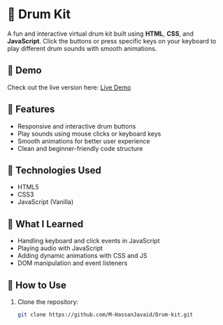 # 🥁 Drum Kit

A fun and interactive virtual drum kit built using **HTML**, **CSS**, and **JavaScript**. Click the buttons or press specific keys on your keyboard to play different drum sounds with smooth animations.

## 🚀 Demo

Check out the live version here: [Live Demo](https://m-hassanjavaid.github.io/Drum-kit/) 

## 🎯 Features

- Responsive and interactive drum buttons
- Play sounds using mouse clicks or keyboard keys
- Smooth animations for better user experience
- Clean and beginner-friendly code structure

## 🔧 Technologies Used

- HTML5
- CSS3
- JavaScript (Vanilla)

## 🧠 What I Learned

- Handling keyboard and click events in JavaScript
- Playing audio with JavaScript
- Adding dynamic animations with CSS and JS
- DOM manipulation and event listeners

## 📁 How to Use

1. Clone the repository:

   ```bash
   git clone https://github.com/M-HassanJavaid/Drum-kit.git
